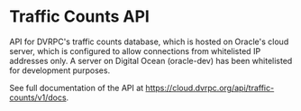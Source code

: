 # Traffic Counts API

API for DVRPC's traffic counts database, which is hosted on Oracle's cloud server, which is configured to allow connections from whitelisted IP addresses only. A server on Digital Ocean (oracle-dev) has been whitelisted for development purposes.

See full documentation of the API at <https://cloud.dvrpc.org/api/traffic-counts/v1/docs>.
